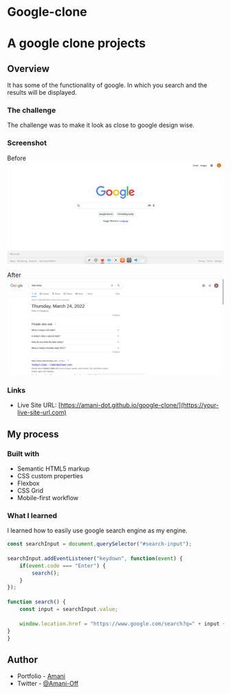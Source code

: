 # Google-clone

#  A google clone projects


## Overview
 It  has some of the functionality of google. In which you search and the results will be displayed.

### The challenge
The challenge was to make it look as close to google design wise.
### Screenshot

Before
![](./images/before.png)

After
![](./images/after.png)

### Links

- Live Site URL: [https://amani-dot.github.io/google-clone/](https://your-live-site-url.com)

## My process

### Built with

- Semantic HTML5 markup
- CSS custom properties
- Flexbox
- CSS Grid
- Mobile-first workflow

### What I learned

I learned how to easily use google search engine as my engine.
 

```js
const searchInput = document.querySelector("#search-input");

searchInput.addEventListener("keydown", function(event) {
    if(event.code === "Enter") {
        search();
    }
});

function search() {
    const input = searchInput.value;

    window.location.href = "https://www.google.com/search?q=" + input + "&rlz=1C5CHFA_enNZ948NZ948&oq=" + input + "&aqs=chrome.0.69i59l2j46i175i199i433j46i199i291i433j46j0i433j0j69i60.875j0j9&sourceid=chrome&ie=UTF-8"
}
}
```


## Author

- Portfolio - [Amani](https://www.your-site.com)
- Twitter - [@Amani-Off](https://www.twitter.com/yourusername)




